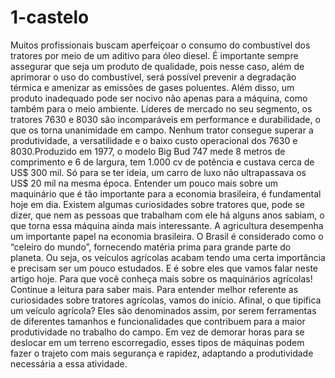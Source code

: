 # 1-castelo
   Muitos profissionais buscam aperfeiçoar o consumo do combustível dos tratores por meio de um aditivo para óleo diesel.
É importante sempre assegurar que seja um produto de qualidade, pois nesse caso, além de aprimorar o uso do combustível, será possível prevenir a degradação térmica e amenizar as emissões de gases poluentes.
Além disso, um produto inadequado pode ser nocivo não apenas para a máquina, como também para o meio ambiente.
Líderes de mercado no seu segmento, os tratores 7630 e 8030 são incomparáveis em performance e durabilidade, o que os torna unanimidade em campo. Nenhum trator consegue superar a produtividade, a versatilidade e o baixo custo operacional dos 7630 e 8030.Produzido em 1977, o modelo Big Bud 747 mede 8 metros de comprimento e 6 de largura, tem 1.000 cv de potência e custava cerca de US$ 300 mil. Só para se ter ideia, um carro de luxo não ultrapassava os US$ 20 mil na mesma época.
   Entender um pouco mais sobre um maquinário que é tão importante para a economia brasileira, é fundamental hoje em dia. Existem algumas curiosidades sobre tratores que, pode se dizer, que nem as pessoas que trabalham com ele há alguns anos sabiam, o que torna essa máquina ainda mais interessante.
A agricultura desempenha um importante papel na economia brasileira. O Brasil é considerado como o “celeiro do mundo”, fornecendo matéria prima para grande parte do planeta. Ou seja, os veículos agrícolas acabam tendo uma certa importância e precisam ser um pouco estudados.
E é sobre eles que vamos falar neste artigo hoje. Para que você conheça mais sobre os maquinários agrícolas! Continue a leitura para saber mais.
Para entender melhor referente as curiosidades sobre tratores agrícolas, vamos do início. Afinal, o que tipifica um veículo agrícola? Eles são denominados assim, por serem ferramentas de diferentes tamanhos e funcionalidades que contribuem para a maior produtividade no trabalho do campo. 
Em vez de demorar horas para se deslocar em um terreno escorregadio, esses tipos de máquinas podem fazer o trajeto com mais segurança e rapidez, adaptando a produtividade necessária a essa atividade.
